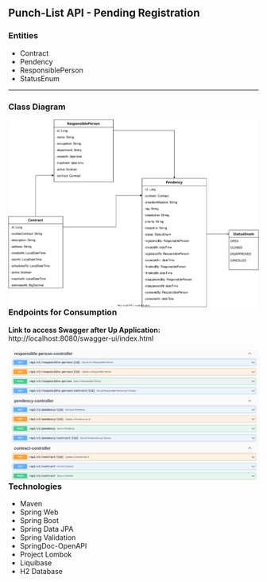 ## Punch-List API - Pending Registration

### Entities
* Contract
* Pendency
* ResponsiblePerson
* StatusEnum

***
### Class Diagram

<img align="left" src="https://github.com/djbrunoramon/punch-list-api/blob/main/docs/img/punchlist-api.drawio.svg"/>

***
### Endpoints for Consumption

**Link to access Swagger after Up Application:** http://localhost:8080/swagger-ui/index.html

<img align="left" src="https://github.com/djbrunoramon/punch-list-api/blob/main/docs/img/overview_endpoints_punch-list-api.png"/>

***
### Technologies
* Maven
* Spring Web
* Spring Boot
* Spring Data JPA
* Spring Validation
* SpringDoc-OpenAPI
* Project Lombok
* Liquibase
* H2 Database
